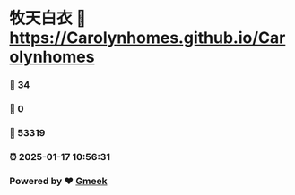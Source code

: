 # 牧天白衣 :link: https://Carolynhomes.github.io/Carolynhomes 
### :page_facing_up: [34](https://Carolynhomes.github.io/Carolynhomes/tag.html) 
### :speech_balloon: 0 
### :hibiscus: 53319 
### :alarm_clock: 2025-01-17 10:56:31 
### Powered by :heart: [Gmeek](https://github.com/Meekdai/Gmeek)
